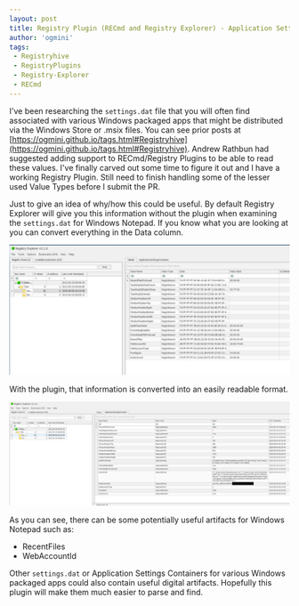 ```yaml
---
layout: post
title: Registry Plugin (RECmd and Registry Explorer) - Application Settings Container
author: 'ogmini'
tags:
 - Registryhive
 - RegistryPlugins
 - Registry-Explorer
 - RECmd
---
```


I've been researching the `settings.dat` file that you will often find associated with various Windows packaged apps that might be distributed via the Windows Store or .msix files. You can see prior posts at [https://ogmini.github.io/tags.html#Registryhive](https://ogmini.github.io/tags.html#Registryhive). Andrew Rathbun had suggested adding support to RECmd/Registry Plugins to be able to read these values. I've finally carved out some time to figure it out and I have a working Registry Plugin. Still need to finish handling some of the lesser used Value Types before I submit the PR.

Just to give an idea of why/how this could be useful. By default Registry Explorer will give you this information without the plugin when examining the `settings.dat` for Windows Notepad. If you know what you are looking at you can convert everything in the Data column.

![No Plugin](/images/registry/RegistryPlugin-Normal.png)

With the plugin, that information is converted into an easily readable format.

![Plugin](/images/registry/RegistryPlugin-ApplicationSettingsContainer.png)

As you can see, there can be some potentially useful artifacts for Windows Notepad such as:

- RecentFiles
- WebAccountId

Other `settings.dat` or Application Settings Containers for various Windows packaged apps could also contain useful digital artifacts. Hopefully this plugin will make them much easier to parse and find.
